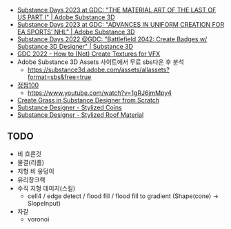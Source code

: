 - [Substance Days 2023 at GDC: "THE MATERIAL ART OF THE LAST OF US PART I" | Adobe Substance 3D](https://youtu.be/DEuYcOWNV2k?si=1PvYpaNK1qCuOC7r)
- [Substance Days 2023 at GDC: "ADVANCES IN UNIFORM CREATION FOR EA SPORTS’ NHL" | Adobe Substance 3D](https://youtu.be/y9Z5Ah0z4lg?si=hv15ArryMnIicOcN)
- [Substance Days 2022 @GDC: "Battlefield 2042: Create Badges w/ Substance 3D Designer" | Substance 3D](https://youtu.be/sZcXjRQV3qk?si=CRXKVdXURF4G9tYz)
- [GDC 2022 - How to (Not) Create Textures for VFX](https://youtu.be/KaNDezgsg4M?si=ujFlCalnMH7iXO-7)
- Adobe Substance 3D Assets 사이트에서 무료 sbs다운 후 분석
  - <https://substance3d.adobe.com/assets/allassets?format=sbs&free=true>
- [정쩜100](https://www.youtube.com/@jjum100)
  - <https://www.youtube.com/watch?v=1gRJ6jmMpy4>
- [Create Grass in Substance Designer from Scratch](https://www.youtube.com/watch?v=eyypuG8QOkc)
- [Substance Designer - Stylized Coins](https://www.youtube.com/watch?v=t8-trh-LmaY)
- [Substance Designer - Stylized Roof Material](https://www.youtube.com/watch?v=SOXS6RRewq4)




## TODO

- 비 흐른것
- 물결(리플)
- 지형 비 웅덩이
- 유리창크랙
- 수직 지형 데미지(스킬)
  - cell4 / edge detect / flood fill / flood fill to gradient (Shape(cone) -> SlopeInput)
- 자갈
  - voronoi